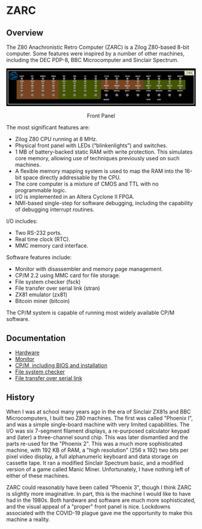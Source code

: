 # ZARC

## Overview
The Z80 Anachronistic Retro Computer (ZARC) is a Zilog Z80-based 8-bit computer. Some features were inspired by a number of other machines, including the DEC PDP-8, BBC Microcomputer and Sinclair Spectrum.

![Front Panel](hardware/FrontPanel/Panel_Cropped.png)
<p align=center>Front Panel</p>

The most significant features are:

* Zilog Z80 CPU running at 8 MHz.
* Physical front panel with LEDs (“blinkenlights”) and switches.
* 1 MB of battery-backed static RAM with write protection. This simulates core memory, allowing use of techniques previously used on such machines.
* A flexible memory mapping system is used to map the RAM into the 16-bit space directly addressable by the CPU.
* The core computer is a mixture of CMOS and TTL with no programmable logic.
* I/O is implemented in an Altera Cyclone II FPGA.
* NMI-based single-step for software debugging, including the capability of debugging interrupt routines.

I/O includes:

* Two RS-232 ports.
* Real time clock (RTC).
* MMC memory card interface.

Software features include:

* Monitor with disassembler and memory page management.
* CP/M 2.2 using MMC card for file storage.
* File system checker (fsck)
* File transfer over serial link (stran)
* ZX81 emulator (zx81)
* Bitcoin miner (bitcoin)

The CP/M system is capable of running most widely available CP/M software.

## Documentation
* [Hardware](hardware/HardwareGuide.pdf)
* [Monitor](software/monitor/MonitorGuide.pdf)
* [CP/M, including BIOS and installation](software/cpm/CPM_Guide.pdf)
* [File system checker](software/cpm/cpm_dev/fsck/fsckGuide.pdf)
* [File transfer over serial link](software/tools/stran/STranGuide.pdf)


## History
When I was at school many years ago in the era of Sinclair ZX81s and BBC Microcomputers, I built two Z80 machines. The first was called "Phoenix I", and was a simple single-board machine with very limited capabilities. The I/O was six 7-segment filament displays, a re-purposed calculator keypad and (later) a three-channel sound chip. This was later dismantled and the parts re-used for the "Phoenix 2". This was a much more sophisticated machine, with 192 KB of RAM, a "high resolution" (256 x 192) two bits per pixel video display, a full alphanumeric keyboard and data storage on cassette tape. It ran a modified Sinclair Spectrum basic, and a modified version of a game called Manic Miner. Unfortunately, I have nothing left of either of these machines.

ZARC could reasonably have been called "Phoenix 3", though I think ZARC is slightly more imaginative. In part, this is the machine I would like to have had in the 1980s. Both hardware and software are much more sophisticated, and the visual appeal of a "proper" front panel is nice. Lockdowns associated with the COVID-19 plague gave me the opportunity to make this machine a reality.
